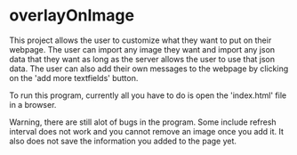 # overlayOnImage
This project allows the user to customize what they want to put on their webpage. The user can import any image they want and import any json data that they want as long as the server allows the user to use that json data. The user can also add their own messages to the webpage by clicking on the 'add more textfields' button. 

To run this program, currently all you have to do is open the 'index.html' file in a browser. 

Warning, there are still alot of bugs in the program. Some include refresh interval does not work and you cannot remove an image once you add it. It also does not save the information you added to the page yet.  
